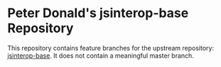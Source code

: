 # Peter Donald's jsinterop-base Repository

This repository contains feature branches for the upstream repository: [jsinterop-base](https://github.com/google/jsinterop-base).
It does not contain a meaningful master branch.
